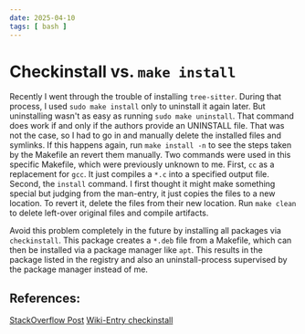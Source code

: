 ```yaml
---
date: 2025-04-10
tags: [ bash ]
---
```


# Checkinstall vs. `make install`

Recently I went through the trouble of installing `tree-sitter`.
During that process, I used `sudo make install` only to uninstall it again later.
But uninstalling wasn't as easy as running `sudo make uninstall`.
That command does work if and only if the authors provide an UNINSTALL file.
That was not the case, so I had to go in and manually delete the installed files and symlinks.
If this happens again, run `make install -n` to see the steps taken by the Makefile an revert them manually.
Two commands were used in this specific Makefile, which were previously unknown to me.
First, `cc` as a replacement for `gcc`.
It just compiles a `*.c` into a specified output file.
Second, the `install` command.
I first thought it might make something special but judging from the man-entry, it just copies the files to a new location.
To revert it, delete the files from their new location.
Run `make clean` to delete left-over original files and compile artifacts.

Avoid this problem completely in the future by installing all packages via `checkinstall`.
This package creates a `*.deb` file from a Makefile, which can then be installed via a package manager like `apt`.
This results in the package listed in the registry and also an uninstall-process supervised by the package manager instead of me.


## References:
[StackOverflow Post](https://stackoverflow.com/questions/1439950/whats-the-opposite-of-make-install-i-e-how-do-you-uninstall-a-library-in-li)
[Wiki-Entry checkinstall](https://wiki.ubuntuusers.de/checkinstall/)
